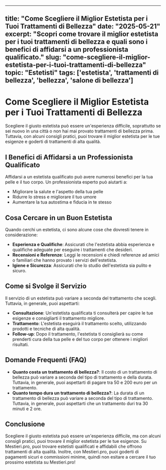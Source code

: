 
---
title: "Come Scegliere il Miglior Estetista per i Tuoi Trattamenti di Bellezza"
date: "2025-05-21"
excerpt: "Scopri come trovare il miglior estetista per i tuoi trattamenti di bellezza e quali sono i benefici di affidarsi a un professionista qualificato."
slug: "come-scegliere-il-miglior-estetista-per-i-tuoi-trattamenti-di-bellezza"
topic: "Estetisti"
tags: ['estetista', 'trattamenti di bellezza', 'bellezza', 'salone di bellezza']
---

# Come Scegliere il Miglior Estetista per i Tuoi Trattamenti di Bellezza

Scegliere il giusto estetista può essere un'esperienza difficile, soprattutto se sei nuovo in una città o non hai mai provato trattamenti di bellezza prima. Tuttavia, con alcuni consigli pratici, puoi trovare il miglior estetista per le tue esigenze e goderti di trattamenti di alta qualità.

## I Benefici di Affidarsi a un Professionista Qualificato

Affidarsi a un estetista qualificato può avere numerosi benefici per la tua pelle e il tuo corpo. Un professionista esperto può aiutarti a:

* Migliorare la salute e l'aspetto della tua pelle
* Ridurre lo stress e migliorare il tuo umore
* Aumentare la tua autostima e fiducia in te stesso

## Cosa Cercare in un Buon Estetista

Quando cerchi un estetista, ci sono alcune cose che dovresti tenere in considerazione:

* **Esperienza e Qualifiche**: Assicurati che l'estetista abbia esperienza e qualifiche adeguate per eseguire i trattamenti che desideri.
* **Recensioni e Referenze**: Leggi le recensioni e chiedi referenze ad amici o familiari che hanno provato i servizi dell'estetista.
* **Igiene e Sicurezza**: Assicurati che lo studio dell'estetista sia pulito e sicuro.

## Come si Svolge il Servizio

Il servizio di un estetista può variare a seconda del trattamento che scegli. Tuttavia, in generale, puoi aspettarti:

* **Consultazione**: Un'estetista qualificata ti consulterà per capire le tue esigenze e consigliarti il trattamento migliore.
* **Trattamento**: L'estetista eseguirà il trattamento scelto, utilizzando prodotti e tecniche di alta qualità.
* **Follow-up**: Dopo il trattamento, l'estetista ti consiglierà su come prenderti cura della tua pelle e del tuo corpo per ottenere i migliori risultati.

## Domande Frequenti (FAQ)

* **Quanto costa un trattamento di bellezza?**: Il costo di un trattamento di bellezza può variare a seconda del tipo di trattamento e della durata. Tuttavia, in generale, puoi aspettarti di pagare tra 50 e 200 euro per un trattamento.
* **Quanto tempo dura un trattamento di bellezza?**: La durata di un trattamento di bellezza può variare a seconda del tipo di trattamento. Tuttavia, in generale, puoi aspettarti che un trattamento duri tra 30 minuti e 2 ore.

## Conclusione

Scegliere il giusto estetista può essere un'esperienza difficile, ma con alcuni consigli pratici, puoi trovare il miglior estetista per le tue esigenze. Su Mestieri.pro, puoi trovare estetisti qualificati e affidabili che offrono trattamenti di alta qualità. Inoltre, con Mestieri.pro, puoi goderti di pagamenti sicuri e commissioni minime, quindi non esitare a cercare il tuo prossimo estetista su Mestieri.pro!
